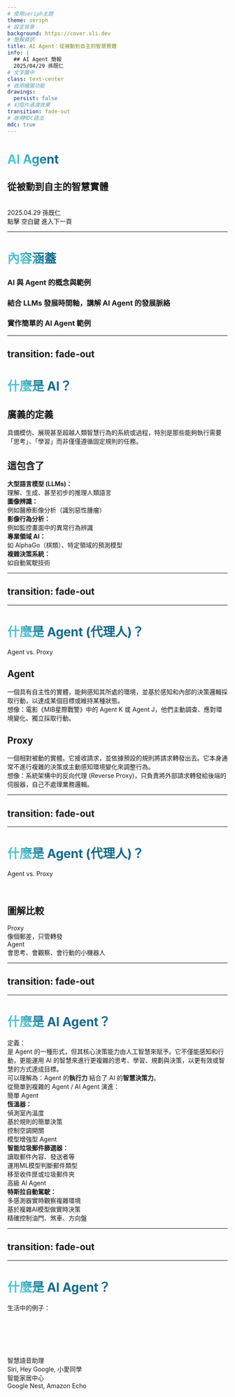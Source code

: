 ```yaml
---
# 使用seriph主題
theme: seriph
# 設定背景
background: https://cover.sli.dev
# 簡報資訊
title: AI Agent：從被動到自主的智慧實體
info: |
  ## AI Agent 簡報
  2025/04/29 孫既仁
# 文字置中
class: text-center
# 啟用繪圖功能
drawings:
  persist: false
# 幻燈片過渡效果
transition: fade-out
# 啟用MDC語法
mdc: true
---
```


# <span class="text-teal-500">AI Agent</span>

## 從被動到自主的智慧實體

<br/>
2025.04.29 孫既仁

<div @click="$slidev.nav.next" class="mt-12 py-1 hover:text-teal-300 transition-colors duration-300">
  點擊 空白鍵 進入下一頁 <carbon:arrow-right />
</div>

<div class="abs-br m-6 flex gap-2">
  <a href="https://github.com/sjenwork" target="_blank" alt="GitHub" title="我的GitHub"
    class="text-xl slidev-icon-btn opacity-75 !border-none !hover:text-white !hover:opacity-100 transition-opacity duration-300">
    <carbon-logo-github />
  </a>
</div>

<!--
-->

---

# 內容涵蓋

<div class="grid grid-cols-1 gap-6 mt-12">
<div v-click>

### <carbon-ai-results class="inline-block mr-2" /> AI 與 Agent 的概念與範例

</div>
<div v-click>

### <carbon-chart-line-data class="inline-block mr-2" /> 結合 LLMs 發展時間軸，講解 AI Agent 的發展脈絡

</div>
<div v-click>

### <carbon-code class="inline-block mr-2" /> 實作簡單的 AI Agent 範例

</div>
</div>

---

## transition: fade-out

# 什麼是 AI？

<div class="grid grid-cols-1 gap-4 mt-6">
<div v-click>

## 廣義的定義

<div class="flex items-start gap-4 my-4">
  <div class="text-3xl"><carbon:machine-learning /></div>
  <div>具備<span class="text-blue-400 font-bold">模仿、展現甚至超越</span>人類智慧行為的系統或過程，特別是那些能夠執行需要「思考」、「學習」而非僅僅遵循固定規則的任務。</div>
</div>

</div>

<div v-click>

## 這包含了

<div class="grid grid-cols-2 gap-4 mt-4">
  <div class="flex items-start gap-2">
    <carbon-text-mining class="mt-1" />
    <span><strong>大型語言模型 (LLMs)：</strong><br/>理解、生成、甚至初步的推理人類語言</span>
  </div>
  <div class="flex items-start gap-2">
    <carbon-image-medical class="mt-1" />
    <span><strong>圖像辨識：</strong><br/>例如醫療影像分析（識別惡性腫瘤）</span>
  </div>
  <div class="flex items-start gap-2">
    <carbon-Image-search class="mt-1" />
    <span><strong>影像行為分析：</strong><br/>例如監控畫面中的異常行為辨識</span>
  </div>
  <div class="flex items-start gap-2">
    <carbon-game-console class="mt-1" />
    <span><strong>專業領域 AI：</strong><br/>如 AlphaGo（棋類）、特定領域的預測模型</span>
  </div>
  <div class="flex items-start gap-2 col-span-2">
    <carbon-car class="mt-1" />
    <span><strong>複雜決策系統：</strong><br/>如自動駕駛技術</span>
  </div>
</div>

</div>
</div>

<style>
h1 {
  background-color: #2B90B6;
  background-image: linear-gradient(45deg, #4EC5D4 10%, #146b8c 20%);
  background-size: 100%;
  -webkit-background-clip: text;
  -moz-background-clip: text;
  -webkit-text-fill-color: transparent;
  -moz-text-fill-color: transparent;
}
</style>

<!--
本頁講解AI的基本定義和範圍，是整個演講的基礎
-->

---

## transition: fade-out

---

# 什麼是 Agent (代理人)？

<div v-click>
  <span class="text-2xl font-medium text-teal-600 dark:text-teal-400">Agent vs. Proxy</span>
</div>

<div class="grid grid-cols-1 gap-4 mt-6">
<div v-click>

## Agent

<div class="flex items-start gap-4 my-4">
  <div class="text-3xl"><carbon-bot /></div>
  <div>
    一個具有<span class="text-green-400 font-bold">自主性</span>的實體，能夠<span class="text-green-400 font-bold">感知</span>其所處的環境，並基於感知和內部的決策邏輯<span class="text-green-400 font-bold">採取行動</span>，以達成某個目標或維持某種狀態。
    <div class="pl-4 mt-2 text-sm opacity-75">
      <carbon-arrow-right class="inline" /> 想像：電影《MIB星際戰警》中的 Agent K 或 Agent J，他們主動調查、應對環境變化、獨立採取行動。
    </div>
  </div>
</div>

</div>

<div v-click>

## Proxy

<div class="flex items-start gap-4 my-4">
  <div class="text-3xl"><carbon-delivery /></div>
  <div>
    一個相對<span class="text-red-400 font-bold">被動</span>的實體。它接收請求，並依據預設的規則將請求轉發出去。它本身通常不進行複雜的決策或主動感知環境變化來調整行為。
    <div class="pl-4 mt-2 text-sm opacity-75">
      <carbon-arrow-right class="inline" /> 想像：系統架構中的反向代理 (Reverse Proxy)，只負責將外部請求轉發給後端的伺服器，自己不處理業務邏輯。
    </div>
  </div>
  </div>

</div>

</div>

---
## transition: fade-out
---

# 什麼是 Agent (代理人)？

<div>
<span class="text-2xl font-medium text-teal-600 dark:text-teal-400">Agent vs. Proxy</span>
</div>

<div v-click>

<div style="height: 30px;"></div>

## 圖解比較

<div class="flex justify-center items-center gap-16 mt-10">
  <div class="text-center">
    <div class="flex justify-center">
      <carbon-mail-all class="text-6xl text-blue-400" />
    </div>
    <div class="mt-2 font-bold">Proxy</div>
    <div class="text-sm opacity-75">像個郵差，只管轉發</div>
  </div>
  
  <div class="text-center">
    <div class="flex justify-center">
      <carbon-bot class="text-6xl text-green-400" />
    </div>
    <div class="mt-2 font-bold">Agent</div>
    <div class="text-sm opacity-75">會思考、會觀察、會行動的小機器人</div>
  </div>
</div>
</div>

<style>
h1 {
  background-color: #2B90B6;
  background-image: linear-gradient(45deg, #4EC5D4 10%, #146b8c 20%);
  background-size: 100%;
  -webkit-background-clip: text;
  -moz-background-clip: text;
  -webkit-text-fill-color: transparent;
  -moz-text-fill-color: transparent;
}
</style>

<!--
這頁介紹Agent的概念，並對比Proxy更加被動的特性，通過圖示直觀地表現兩者區別
-->

---
## transition: fade-out
---

# 什麼是 AI Agent？

<div class="grid grid-cols-1 gap-4 mt-6">

<div v-click>

  <div>
  <span class="text-2xl font-medium text-teal-600 dark:text-teal-400">定義：</span>
  </div>

  <div class="flex items-start gap-4 my-4">
    <div class="text-3xl"><carbon-machine-learning-model /></div>
    <div>
      是 Agent 的一種形式，但其核心決策能力由<span class="text-purple-500 font-bold">人工智慧</span>來賦予。它不僅能感知和行動，更能運用 AI 的智慧來進行更複雜的<span class="text-purple-500 font-bold">思考</span>、<span class="text-purple-500 font-bold">學習</span>、<span class="text-purple-500 font-bold">規劃</span>與<span class="text-purple-500 font-bold">決策</span>，以更有效或智慧的方式達成目標。
      <div class="pl-4 mt-2 text-sm opacity-75">
        <carbon-arrow-right class="inline" /> 可以理解為：Agent 的<strong>執行力</strong> 結合了 AI 的<strong>智慧決策力</strong>。
      </div>
    </div>
  </div>

  </div>
</div>

<div v-click>


  <div>
  <span class="text-2xl font-medium text-teal-600 dark:text-teal-400">從簡單到複雜的 Agent / AI Agent 演進：</span>
  </div>

<div class="grid grid-cols-3 gap-4 mt-4">
  <div class="border border-gray-200 dark:border-gray-700 p-3 rounded-lg">
    <div class="flex justify-center">
      <carbon-temperature-hot class="text-4xl text-orange-400" />
    </div>
    <div class="mt-2 font-bold text-center mb-2">簡單 Agent</div>
    <div class="text-sm">
      <strong>恆溫器：</strong><br/>
      <div class="grid grid-cols-5 gap-1 mt-2">
        <div class="col-span-1 text-cyan-500"><carbon-view /></div>
        <div class="col-span-4">偵測室內溫度</div>
        <div class="col-span-1 text-amber-500"><carbon-Task-asset-view /></div>
        <div class="col-span-4">基於規則的簡單決策</div>
        <div class="col-span-1 text-green-500"><carbon-run /></div>
        <div class="col-span-4">控制空調開關</div>
      </div>
    </div>
  </div>  


  <div class="border border-gray-200 dark:border-gray-700 p-3 rounded-lg">
    <div class="flex justify-center">
      <carbon-email class="text-4xl text-blue-400" />
    </div>
    <div class="mt-2 font-bold text-center mb-2">模型增強型 Agent</div>
    <div class="text-sm">
      <strong>智能垃圾郵件篩選器：</strong><br/>
      <div class="grid grid-cols-5 gap-1 mt-2">
        <div class="col-span-1 text-cyan-500"><carbon-view /></div>
        <div class="col-span-4">讀取郵件內容、發送者等</div>
        <div class="col-span-1 text-amber-500"><carbon-machine-learning /></div>
        <div class="col-span-4">運用ML模型判斷郵件類型</div>
        <div class="col-span-1 text-green-500"><carbon-run /></div>
        <div class="col-span-4">移至收件匣或垃圾郵件夾</div>
      </div>
    </div>
  </div>
  
  <div class="border border-gray-200 dark:border-gray-700 p-3 rounded-lg">
    <div class="flex justify-center">
      <carbon-car class="text-4xl text-green-400" />
    </div>
    <div class="mt-2 font-bold text-center mb-2">高級 AI Agent</div>
    <div class="text-sm">
      <strong>特斯拉自動駕駛：</strong><br/>
      <div class="grid grid-cols-5 gap-1 mt-2">
        <div class="col-span-1 text-cyan-500"><carbon-view /></div>
        <div class="col-span-4">多感測器實時觀察複雜環境</div>
        <div class="col-span-1 text-amber-500"><carbon-ai-status /></div>
        <div class="col-span-4">基於複雜AI模型做實時決策</div>
        <div class="col-span-1 text-green-500"><carbon-run /></div>
        <div class="col-span-4">精確控制油門、煞車、方向盤</div>
      </div>
    </div>
  </div>  
</div>  

</div>

---
## transition: fade-out
---

# 什麼是 AI Agent？


<div v-click>

  <div class="mt-6">
  <span class="text-2xl font-medium text-teal-600 dark:text-teal-400">生活中的例子：</span>
  </div>

  <div style="height: 100px;"></div>

  <div class="grid grid-cols-2 gap-8 mt-4">
    <div class="flex items-center gap-4">
      <carbon-voice-activate class="text-4xl text-blue-400" />
      <div>
        <div class="font-bold">智慧語音助理</div>
        <div class="text-sm">Siri, Hey Google, 小愛同學</div>
      </div>
    </div>
    <div class="flex items-center gap-4">
      <carbon-home class="text-4xl text-green-400" />
      <div>
        <div class="font-IoT-connect">智能家居中心</div>
        <div class="text-sm">Google Nest, Amazon Echo</div>
      </div>
    </div>
  </div>
</div>